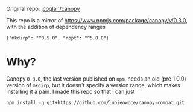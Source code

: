 Original repo: [jcoglan/canopy](https://github.com/jcoglan/canopy)

This repo is a mirror of https://www.npmjs.com/package/canopy/v/0.3.0,
with the addition of dependency ranges
```
{"mkdirp": "^0.5.0", "nopt": "^5.0.0"}
```

# Why?

Canopy `0.3.0`, the last version published on `npm`, needs an old (pre 1.0.0) version of `mkdirp`,
but it doesn't specify a version range, which makes installing it a pain.
I made this repo so that i can just
```
npm install -g git+https://github.com/lubieowoce/canopy-compat.git
```
